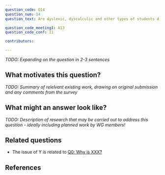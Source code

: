 ```yaml
---
question_code: Q14 
question_num: 14 
question_text: Are dyslexic, dyscalculic and other types of students disadvantaged by online assessments rather than paper-based assessments? 

question_code_meeting1: A13 
question_code_conf: I1 

contributors: 

---
```

*TODO: Expanding on the question in 2-3 sentences*

## What motivates this question?

*TODO: Summary of relelvant existing work, drawing on original submission and any comments from the survey*

## What might an answer look like?

*TODO: Description of research that may be carried out to address this question - ideally including planned work by WG members!*

## Related questions

* The issue of Y is related to [Q0: Why is XXX?](Q0)

## References
